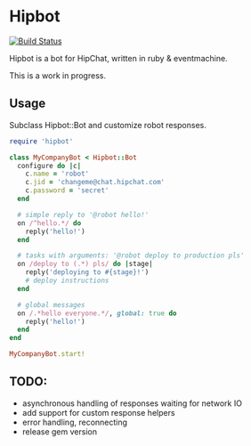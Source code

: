 # Hipbot

[![Build Status](https://secure.travis-ci.org/pewniak747/hipbot.png?branch=master)](http://travis-ci.org/pewniak747/hipbot)

Hipbot is a bot for HipChat, written in ruby & eventmachine.

This is a work in progress.

## Usage

Subclass Hipbot::Bot and customize robot responses.

``` ruby
require 'hipbot'

class MyCompanyBot < Hipbot::Bot
  configure do |c|
    c.name = 'robot'
    c.jid = 'changeme@chat.hipchat.com'
    c.password = 'secret'
  end

  # simple reply to '@robot hello!'
  on /^hello.*/ do
    reply('hello!')
  end

  # tasks with arguments: '@robot deploy to production pls'
  on /deploy to (.*) pls/ do |stage|
    reply('deploying to #{stage}!')
    # deploy instructions
  end

  # global messages
  on /.*hello everyone.*/, global: true do
    reply('hello!')
  end
end

MyCompanyBot.start!
```

## TODO:

* asynchronous handling of responses waiting for network IO
* add support for custom response helpers
* error handling, reconnecting
* release gem version
